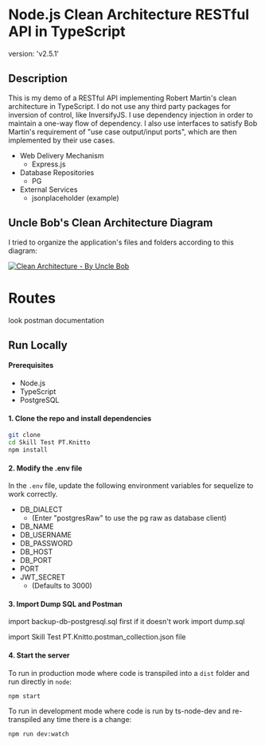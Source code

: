 # Node.js Clean Architecture RESTful API in TypeScript

version: 'v2.5.1'

## Description

This is my demo of a RESTful API implementing Robert Martin's clean architecture in TypeScript. I do not use any third party packages for inversion of control, like InversifyJS. I use dependency injection in order to maintain a one-way flow of dependency. I also use interfaces to satisfy Bob Martin's requirement of "use case output/input ports", which are then implemented by their use cases.

- Web Delivery Mechanism
  - Express.js
- Database Repositories
  - PG
- External Services
  - jsonplaceholder (example)

## Uncle Bob's Clean Architecture Diagram

I tried to organize the application's files and folders according to this diagram:

[![Clean Architecture - By Uncle Bob](https://bl3302files.storage.live.com/y4mW9gccE03kr2tBTyqM-5NVT6uzZK0XZJpZff4jeKZIAJXRTN72oziMhtO1B8wv1NO0nQvCv9oGe5PRlH1OdRVSxGIBF0n5txGYQVP-eQs1wpFDb8WJICZ981zO2XC3Ho5_38QQOoDtn0qMUIy_3jEWyQ8iyS9JkNPJd2VuuzWFwwBFw7BC8zUNy2q7mRJRSDa?width=668&height=491)](https://blog.cleancoder.com/uncle-bob/2012/08/13/the-clean-architecture.html)

# Routes

look postman documentation

## Run Locally

#### Prerequisites

- Node.js
- TypeScript
- PostgreSQL

#### 1. Clone the repo and install dependencies

```bash
git clone
cd Skill Test PT.Knitto
npm install
```

#### 2. Modify the .env file

In the `.env` file, update the following environment variables for sequelize to work correctly.

- DB_DIALECT
  - (Enter "postgresRaw" to use the pg raw as database client)
- DB_NAME
- DB_USERNAME
- DB_PASSWORD
- DB_HOST
- DB_PORT
- PORT
- JWT_SECRET
  - (Defaults to 3000)

#### 3. Import Dump SQL and Postman

import backup-db-postgresql.sql first if it doesn't work import dump.sql

import Skill Test PT.Knitto.postman_collection.json file

#### 4. Start the server

To run in production mode where code is transpiled into a `dist` folder and run directly in `node`:

```bash
npm start
```

To run in development mode where code is run by ts-node-dev and re-transpiled any time there is a change:

```bash
npm run dev:watch
```
